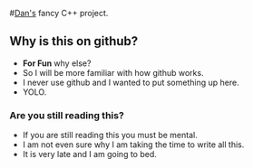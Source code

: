 #[Dan's](http://www.Danwakeem.com) fancy C++ project.

## Why is this on github?

* **For Fun** why else?
* So I will be more familiar with how github works.
* I never use github and I wanted to put something up here.
* YOLO.

### Are you still reading this?

* If you are still reading this you must be mental.
* I am not even sure why I am taking the time to write all this.
* It is very late and I am going to bed.
